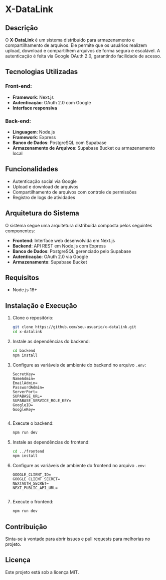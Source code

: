 # X-DataLink

## Descrição
O **X-DataLink** é um sistema distribuído para armazenamento e compartilhamento de arquivos. Ele permite que os usuários realizem upload, download e compartilhem arquivos de forma segura e escalável. A autenticação é feita via Google OAuth 2.0, garantindo facilidade de acesso.

## Tecnologias Utilizadas

### Front-end:
- **Framework**: Next.js
- **Autenticação**: OAuth 2.0 com Google
- **Interface responsiva**

### Back-end:
- **Linguagem**: Node.js
- **Framework**: Express
- **Banco de Dados**: PostgreSQL com Supabase
- **Armazenamento de Arquivos**: Supabase Bucket ou armazenamento local


## Funcionalidades
- Autenticação social via Google
- Upload e download de arquivos
- Compartilhamento de arquivos com controle de permissões
- Registro de logs de atividades

## Arquitetura do Sistema
O sistema segue uma arquitetura distribuída composta pelos seguintes componentes:
- **Frontend**: Interface web desenvolvida em Next.js
- **Backend**: API REST em Node.js com Express
- **Banco de Dados**: PostgreSQL gerenciado pelo Supabase
- **Autenticação**: OAuth 2.0 via Google
- **Armazenamento**: Supabase Bucket


## Requisitos
- Node.js 18+
  
  
## Instalação e Execução

1. Clone o repositório:
   ```sh
   git clone https://github.com/seu-usuario/x-datalink.git
   cd x-datalink
   ```

2. Instale as dependências do backend:
   ```sh
   cd backend
   npm install
   ```

3. Configure as variáveis de ambiente do backend no arquivo `.env`:
   ```env
   SecretKey=
   NameAdmin=
   EmailAdmin=
   PasswordAdmin=
   ServerPort=
   SUPABASE_URL=
   SUPABASE_SERVICE_ROLE_KEY=
   GoogleID=
   GoogleKey=
  
   ```

4. Execute o backend:
   ```sh
   npm run dev
   ```

5. Instale as dependências do frontend:
   ```sh
   cd ../frontend
   npm install
   ```
7. Configure as variáveis de ambiente do frontend no arquivo `.env`:
   ```env
   GOOGLE_CLIENT_ID=
   GOOGLE_CLIENT_SECRET=
   NEXTAUTH_SECRET=
   NEXT_PUBLIC_API_URL=
  
   ```
6. Execute o frontend:
   ```sh
   npm run dev
   ```

## Contribuição
Sinta-se à vontade para abrir issues e pull requests para melhorias no projeto.

## Licença
Este projeto está sob a licença MIT.

